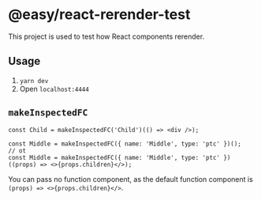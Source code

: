 # @easy/react-rerender-test

This project is used to test how React components rerender.

## Usage

1. `yarn dev`
2. Open `localhost:4444`

## `makeInspectedFC`

```tsx
const Child = makeInspectedFC('Child')(() => <div />);
```

```tsx
const Middle = makeInspectedFC({ name: 'Middle', type: 'ptc' })();
// ot
const Middle = makeInspectedFC({ name: 'Middle', type: 'ptc' })((props) => <>{props.children}</>);
```

You can pass no function component, as the default function component is `(props) => <>{props.children}</>`.
